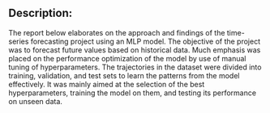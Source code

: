 
## Description:

The report below elaborates on the approach and findings of the time-series forecasting project using an MLP model. The objective of the project was to forecast future values based on historical data. Much emphasis was placed on the performance optimization of the model by use of manual tuning of hyperparameters. The trajectories in the dataset were divided into training, validation, and test sets to learn the patterns from the model effectively. It was mainly aimed at the selection of the best hyperparameters, training the model on them, and testing its performance on unseen data.
